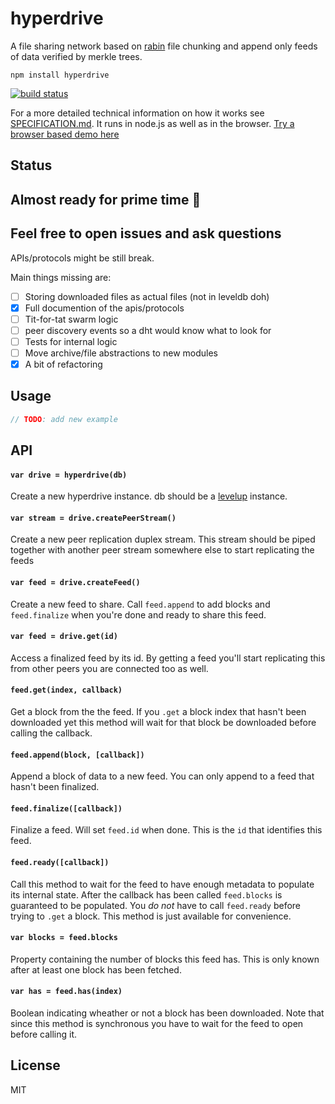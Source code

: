 # hyperdrive

A file sharing network based on [rabin](https://github.com/maxogden/rabin) file chunking and append only feeds of data verified by merkle trees.

```
npm install hyperdrive
```

[![build status](http://img.shields.io/travis/mafintosh/hyperdrive.svg?style=flat)](http://travis-ci.org/mafintosh/hyperdrive)

For a more detailed technical information on how it works see [SPECIFICATION.md](SPECIFICATION.md). It runs in node.js as well as in the browser. [Try a browser based demo here](http://mafintosh.github.io/hyperdrive)

## Status

## Almost ready for prime time :rocket:
## Feel free to open issues and ask questions

APIs/protocols might be still break.

Main things missing are:

- [ ] Storing downloaded files as actual files (not in leveldb doh)
- [x] Full documention of the apis/protocols
- [ ] Tit-for-tat swarm logic
- [ ] peer discovery events so a dht would know what to look for
- [ ] Tests for internal logic
- [ ] Move archive/file abstractions to new modules
- [x] A bit of refactoring

## Usage

``` js
// TODO: add new example
```

## API

#### `var drive = hyperdrive(db)`

Create a new hyperdrive instance. db should be a [levelup](https://github.com/level/levelup) instance.

#### `var stream = drive.createPeerStream()`

Create a new peer replication duplex stream. This stream should be piped together with another
peer stream somewhere else to start replicating the feeds

#### `var feed = drive.createFeed()`

Create a new feed to share. Call `feed.append` to add blocks and `feed.finalize` when you're done and ready to share this feed.

#### `var feed = drive.get(id)`

Access a finalized feed by its id. By getting a feed you'll start replicating this from other peers you are connected too as well.

#### `feed.get(index, callback)`

Get a block from the the feed. If you `.get` a block index that hasn't been downloaded yet this method will wait for that block be downloaded before calling the callback.

#### `feed.append(block, [callback])`

Append a block of data to a new feed. You can only append to a feed that hasn't been finalized.

#### `feed.finalize([callback])`

Finalize a feed. Will set `feed.id` when done. This is the `id` that identifies this feed.

#### `feed.ready([callback])`

Call this method to wait for the feed to have enough metadata to populate its internal state.
After the callback has been called `feed.blocks` is guaranteed to be populated. You *do not* have to call `feed.ready` before trying to `.get` a block. This method is just available for convenience.

#### `var blocks = feed.blocks`

Property containing the number of blocks this feed has. This is only known after at least one block has been fetched.

#### `var has = feed.has(index)`

Boolean indicating wheather or not a block has been downloaded. Note that since this method is synchronous you have to wait for the feed to open before calling it.

## License

MIT
